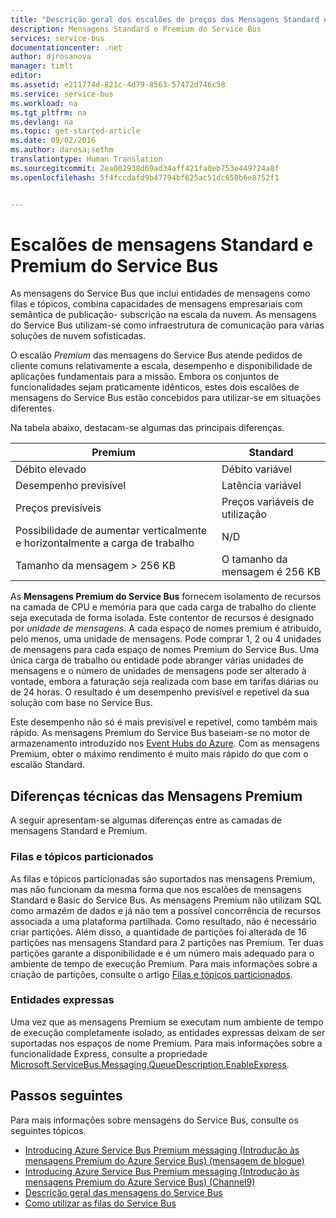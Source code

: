 ```yaml
---
title: "Descrição geral dos escalões de preços das Mensagens Standard e Premium do Service Bus | Microsoft Docs"
description: Mensagens Standard e Premium do Service Bus
services: service-bus
documentationcenter: .net
author: djrosanova
manager: timlt
editor: 
ms.assetid: e211774d-821c-4d79-8563-57472d746c58
ms.service: service-bus
ms.workload: na
ms.tgt_pltfrm: na
ms.devlang: na
ms.topic: get-started-article
ms.date: 09/02/2016
ms.author: darosa;sethm
translationtype: Human Translation
ms.sourcegitcommit: 2ea002938d69ad34aff421fa0eb753e449724a8f
ms.openlocfilehash: 5f4fccdafd9b47794bf625ac51dc650b6e8752f1


---
```

# <a name="service-bus-premium-and-standard-messaging-tiers"></a>Escalões de mensagens Standard e Premium do Service Bus
As mensagens do Service Bus que inclui entidades de mensagens como filas e tópicos, combina capacidades de mensagens empresariais com semântica de publicação- subscrição na escala da nuvem. As mensagens do Service Bus utilizam-se como infraestrutura de comunicação para várias soluções de nuvem sofisticadas.

O escalão *Premium* das mensagens do Service Bus atende pedidos de cliente comuns relativamente a escala, desempenho e disponibilidade de aplicações fundamentais para a missão. Embora os conjuntos de funcionalidades sejam praticamente idênticos, estes dois escalões de mensagens do Service Bus estão concebidos para utilizar-se em situações diferentes.

Na tabela abaixo, destacam-se algumas das principais diferenças.

| Premium | Standard |
| --- | --- |
| Débito elevado |Débito variável |
| Desempenho previsível |Latência variável |
| Preços previsíveis |Preços variáveis de utilização  |
| Possibilidade de aumentar verticalmente e horizontalmente a carga de trabalho |N/D |
| Tamanho da mensagem > 256 KB |O tamanho da mensagem é 256 KB |

As **Mensagens Premium do Service Bus** fornecem isolamento de recursos na camada de CPU e memória para que cada carga de trabalho do cliente seja executada de forma isolada. Este contentor de recursos é designado por *unidade de mensagens*. A cada espaço de nomes premium é atribuído, pelo menos, uma unidade de mensagens. Pode comprar 1, 2 ou 4 unidades de mensagens para cada espaço de nomes Premium do Service Bus. Uma única carga de trabalho ou entidade pode abranger várias unidades de mensagens e o número de unidades de mensagens pode ser alterado à vontade, embora a faturação seja realizada com base em tarifas diárias ou de 24 horas. O resultado é um desempenho previsível e repetível da sua solução com base no Service Bus.

Este desempenho não só é mais previsível e repetível, como também mais rápido. As mensagens Premium do Service Bus baseiam-se no motor de armazenamento introduzido nos [Event Hubs do Azure](https://azure.microsoft.com/services/event-hubs/). Com as mensagens Premium, obter o máximo rendimento é muito mais rápido do que com o escalão Standard.

## <a name="premium-messaging-technical-differences"></a>Diferenças técnicas das Mensagens Premium
A seguir apresentam-se algumas diferenças entre as camadas de mensagens Standard e Premium.

### <a name="partitioned-queues-and-topics"></a>Filas e tópicos particionados
As filas e tópicos particionadas são suportados nas mensagens Premium, mas não funcionam da mesma forma que nos escalões de mensagens Standard e Basic do Service Bus. As mensagens Premium não utilizam SQL como armazém de dados e já não tem a possível concorrência de recursos associada a uma plataforma partilhada. Como resultado, não é necessário criar partições. Além disso, a quantidade de partições foi alterada de 16 partições nas mensagens Standard para 2 partições nas Premium. Ter duas partições garante a disponibilidade e é um número mais adequado para o ambiente de tempo de execução Premium. Para mais informações sobre a criação de partições, consulte o artigo [Filas e tópicos particionados](service-bus-partitioning.md).

### <a name="express-entities"></a>Entidades expressas
Uma vez que as mensagens Premium se executam num ambiente de tempo de execução completamente isolado, as entidades expressas deixam de ser suportadas nos espaços de nome Premium. Para mais informações sobre a funcionalidade Express, consulte a propriedade [Microsoft.ServiceBus.Messaging.QueueDescription.EnableExpress](https://msdn.microsoft.com/library/azure/microsoft.servicebus.messaging.queuedescription.enableexpress.aspx).

## <a name="next-steps"></a>Passos seguintes
Para mais informações sobre mensagens do Service Bus, consulte os seguintes tópicos.

* [Introducing Azure Service Bus Premium messaging (Introdução às mensagens Premium do Azure Service Bus) (mensagem de blogue)](http://azure.microsoft.com/blog/introducing-azure-service-bus-premium-messaging/)
* [Introducing Azure Service Bus Premium messaging (Introdução às mensagens Premium do Azure Service Bus) (Channel9)](https://channel9.msdn.com/Blogs/Subscribe/Introducing-Azure-Service-Bus-Premium-Messaging)
* [Descrição geral das mensagens do Service Bus](service-bus-messaging-overview.md)
* [Como utilizar as filas do Service Bus](service-bus-dotnet-get-started-with-queues.md)




<!--HONumber=Nov16_HO2-->


